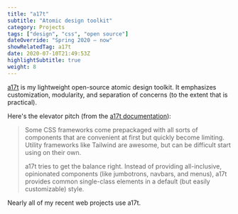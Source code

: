 ```yaml
---
title: "a17t"
subtitle: "Atomic design toolkit"
category: Projects
tags: ["design", "css", "open source"]
dateOverride: "Spring 2020 – now"
showRelatedTag: a17t
date: 2020-07-10T21:49:53Z
highlightSubtitle: true
weight: 8
---
```


[a17t](https://github.com/milesmcc/a17t) is my lightweight open-source atomic design toolkit. It emphasizes customization, modularity, and separation of concerns (to the extent that is practical).

Here's the elevator pitch (from the [a17t documentation](https://a17t.miles.land)):

> Some CSS frameworks come prepackaged with all sorts of components that are convenient at first but quickly become limiting. Utility frameworks like Tailwind are awesome, but can be difficult start using on their own.
>
> a17t tries to get the balance right. Instead of providing all-inclusive, opinionated components (like jumbotrons, navbars, and menus), a17t provides common single-class elements in a default (but easily customizable) style.

Nearly all of my recent web projects use a17t.